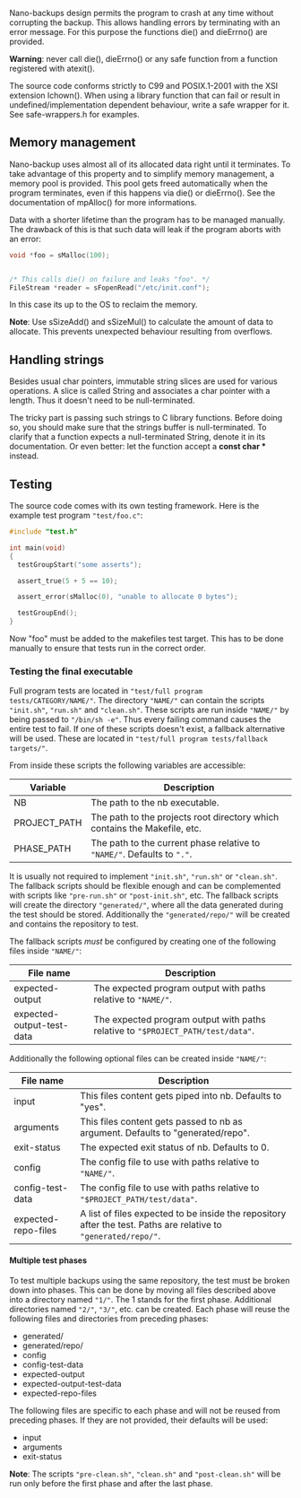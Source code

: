 Nano-backups design permits the program to crash at any time without
corrupting the backup. This allows handling errors by terminating with an
error message. For this purpose the functions die() and dieErrno() are
provided.

**Warning**: never call die(), dieErrno() or any safe function from a
function registered with atexit().

The source code conforms strictly to C99 and POSIX.1-2001 with the XSI
extension lchown(). When using a library function that can fail or result
in undefined/implementation dependent behaviour, write a safe wrapper for
it. See safe-wrappers.h for examples.

## Memory management

Nano-backup uses almost all of its allocated data right until it
terminates. To take advantage of this property and to simplify memory
management, a memory pool is provided. This pool gets freed automatically
when the program terminates, even if this happens via die() or dieErrno().
See the documentation of mpAlloc() for more informations.

Data with a shorter lifetime than the program has to be managed manually.
The drawback of this is that such data will leak if the program aborts with
an error:

```c
void *foo = sMalloc(100);


/* This calls die() on failure and leaks "foo". */
FileStream *reader = sFopenRead("/etc/init.conf");
```
In this case its up to the OS to reclaim the memory.

**Note**: Use sSizeAdd() and sSizeMul() to calculate the amount of data to
allocate. This prevents unexpected behaviour resulting from overflows.

## Handling strings

Besides usual char pointers, immutable string slices are used for various
operations. A slice is called String and associates a char pointer with a
length. Thus it doesn't need to be null-terminated.

The tricky part is passing such strings to C library functions. Before
doing so, you should make sure that the strings buffer is null-terminated.
To clarify that a function expects a null-terminated String, denote it in
its documentation. Or even better: let the function accept a __const char
*__ instead.

## Testing

The source code comes with its own testing framework. Here is the example
test program `"test/foo.c"`:

```c
#include "test.h"

int main(void)
{
  testGroupStart("some asserts");

  assert_true(5 + 5 == 10);

  assert_error(sMalloc(0), "unable to allocate 0 bytes");

  testGroupEnd();
}
```

Now "foo" must be added to the makefiles test target. This has to be done
manually to ensure that tests run in the correct order.

### Testing the final executable

Full program tests are located in `"test/full program
tests/CATEGORY/NAME/"`. The directory `"NAME/"` can contain the scripts
`"init.sh"`, `"run.sh"` and `"clean.sh"`. These scripts are run inside
`"NAME/"` by being passed to `"/bin/sh -e"`. Thus every failing command
causes the entire test to fail. If one of these scripts doesn't exist, a
fallback alternative will be used. These are located in `"test/full program
tests/fallback targets/"`.

From inside these scripts the following variables are accessible:

Variable      | Description
--------------|---------------
NB            | The path to the nb executable.
PROJECT\_PATH | The path to the projects root directory which contains the Makefile, etc.
PHASE\_PATH   | The path to the current phase relative to `"NAME/"`. Defaults to `"."`.

It is usually not required to implement `"init.sh"`, `"run.sh"` or
`"clean.sh"`. The fallback scripts should be flexible enough and can be
complemented with scripts like `"pre-run.sh"` or `"post-init.sh"`, etc. The
fallback scripts will create the directory `"generated/"`, where all the
data generated during the test should be stored. Additionally the
`"generated/repo/"` will be created and contains the repository to test.

The fallback scripts _must_ be configured by creating one of the following
files inside `"NAME/"`:

File name                 | Description
--------------------------|--
expected-output           | The expected program output with paths relative to `"NAME/"`.
expected-output-test-data | The expected program output with paths relative to `"$PROJECT_PATH/test/data"`.

Additionally the following optional files can be created inside `"NAME/"`:

File name           | Description
--------------------|------------
input               | This files content gets piped into nb. Defaults to "yes".
arguments           | This files content gets passed to nb as argument. Defaults to "generated/repo".
exit-status         | The expected exit status of nb. Defaults to 0.
config              | The config file to use with paths relative to `"NAME/"`.
config-test-data    | The config file to use with paths relative to `"$PROJECT_PATH/test/data"`.
expected-repo-files | A list of files expected to be inside the repository after the test. Paths are relative to `"generated/repo/"`.

#### Multiple test phases

To test multiple backups using the same repository, the test must be broken
down into phases. This can be done by moving all files described above into
a directory named `"1/"`. The 1 stands for the first phase. Additional
directories named `"2/"`, `"3/"`, etc. can be created. Each phase will
reuse the following files and directories from preceding phases:

* generated/
* generated/repo/
* config
* config-test-data
* expected-output
* expected-output-test-data
* expected-repo-files

The following files are specific to each phase and will not be reused from
preceding phases. If they are not provided, their defaults will be used:

* input
* arguments
* exit-status

**Note**: The scripts `"pre-clean.sh"`, `"clean.sh"` and `"post-clean.sh"`
will be run only before the first phase and after the last phase.
